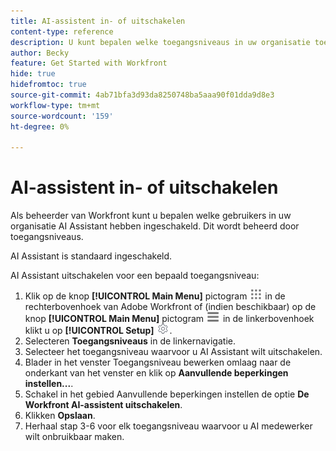 ```yaml
---
title: AI-assistent in- of uitschakelen
content-type: reference
description: U kunt bepalen welke toegangsniveaus in uw organisatie toegang hebben tot AI Assistant.
author: Becky
feature: Get Started with Workfront
hide: true
hidefromtoc: true
source-git-commit: 4ab71bfa3d93da8250748ba5aaa90f01dda9d8e3
workflow-type: tm+mt
source-wordcount: '159'
ht-degree: 0%

---
```


# AI-assistent in- of uitschakelen

Als beheerder van Workfront kunt u bepalen welke gebruikers in uw organisatie AI Assistant hebben ingeschakeld. Dit wordt beheerd door toegangsniveaus.

AI Assistant is standaard ingeschakeld.

AI Assistant uitschakelen voor een bepaald toegangsniveau:

1. Klik op de knop **[!UICONTROL Main Menu]** pictogram ![Hoofdmenu](/help/_includes/assets/main-menu-icon.png) in de rechterbovenhoek van Adobe Workfront of (indien beschikbaar) op de knop **[!UICONTROL Main Menu]** pictogram ![Hoofdmenu](/help/_includes/assets/main-menu-icon-left-nav.png) in de linkerbovenhoek klikt u op **[!UICONTROL Setup]** ![Pictogram Instellen](/help/_includes/assets/gear-icon-setup.png).
1. Selecteren **Toegangsniveaus** in de linkernavigatie.
1. Selecteer het toegangsniveau waarvoor u AI Assistant wilt uitschakelen.
1. Blader in het venster Toegangsniveau bewerken omlaag naar de onderkant van het venster en klik op **Aanvullende beperkingen instellen...**.
1. Schakel in het gebied Aanvullende beperkingen instellen de optie **De Workfront AI-assistent uitschakelen**.
1. Klikken **Opslaan**.
1. Herhaal stap 3-6 voor elk toegangsniveau waarvoor u AI medewerker wilt onbruikbaar maken.
